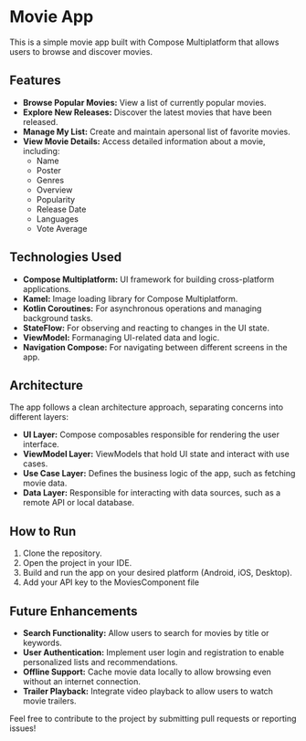 # Movie App

This is a simple movie app built with Compose Multiplatform that allows users to browse and discover movies.

## Features

* **Browse Popular Movies:** View a list of currently popular movies.
* **Explore New Releases:** Discover the latest movies that have been released.
* **Manage My List:** Create and maintain apersonal list of favorite movies.
* **View Movie Details:** Access detailed information about a movie, including:
  * Name
  * Poster
  * Genres
  * Overview
  * Popularity
  * Release Date
  * Languages
  * Vote Average

## Technologies Used

* **Compose Multiplatform:** UI framework for building cross-platform applications.
* **Kamel:** Image loading library for Compose Multiplatform.
* **Kotlin Coroutines:** For asynchronous operations and managing background tasks.
* **StateFlow:** For observing and reacting to changes in the UI state.
* **ViewModel:** Formanaging UI-related data and logic.
* **Navigation Compose:** For navigating between different screens in the app.

## Architecture

The app follows a clean architecture approach, separating concerns into different layers:

* **UI Layer:** Compose composables responsible for rendering the user interface.
* **ViewModel Layer:** ViewModels that hold UI state and interact with use cases.
* **Use Case Layer:** Defines the business logic of the app, such as fetching movie data.
* **Data Layer:** Responsible for interacting with data sources, such as a remote API or local database.

## How to Run

1. Clone the repository.
2. Open the project in your IDE.
3. Build and run the app on your desired platform (Android, iOS, Desktop).
4. Add your API key to the MoviesComponent file

## Future Enhancements

* **Search Functionality:** Allow users to search for movies by title or keywords.
* **User Authentication:** Implement user login and registration to enable personalized lists and recommendations.
* **Offline Support:** Cache movie data locally to allow browsing even without an internet connection.
* **Trailer Playback:** Integrate video playback to allow users to watch movie trailers.

Feel free to contribute to the project by submitting pull requests or reporting issues!